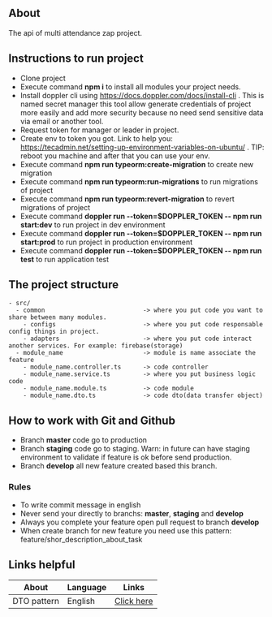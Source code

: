 ## About

The api of multi attendance zap project.


## Instructions to run project

- Clone project
- Execute command **npm i** to install all modules your project needs.
- Install doppler cli using https://docs.doppler.com/docs/install-cli . This is named secret manager this tool allow generate credentials of project more easily and add more security because no need send sensitive data via email or another tool.
- Request token for manager or leader in project.
- Create env to token you got. Link to help you: https://tecadmin.net/setting-up-environment-variables-on-ubuntu/ . TIP: reboot you machine and after that you can use your env.
- Execute command **npm run typeorm:create-migration** to create new migration
- Execute command **npm run typeorm:run-migrations** to run migrations of project
- Execute command **npm run typeorm:revert-migration** to revert migrations of project
- Execute command **doppler run --token=$DOPPLER_TOKEN -- npm run start:dev** to run project in dev environment
- Execute command **doppler run --token=$DOPPLER_TOKEN -- npm run start:prod** to run project in production environment
- Execute command **doppler run --token=$DOPPLER_TOKEN -- npm run test** to run application test


## The project structure

```
- src/
  - common                           -> where you put code you want to share between many modules.
    - configs                        -> where you put code responsable config things in project.
    - adapters                       -> where you put code interact another services. For example: firebase(storage)
  - module_name                      -> module is name associate the feature
    - module_name.controller.ts      -> code controller
    - module_name.service.ts         -> where you put business logic code 
    - module_name.module.ts          -> code module
    - module_name.dto.ts             -> code dto(data transfer object) 

```

## How to work with Git and Github

- Branch **master** code go to production
- Branch **staging** code go to staging. Warn: in future can have staging environment to validate if feature is ok before send production.
- Branch **develop** all new feature created based this branch.

### Rules 

- To write commit message in english
- Never send your directly to branchs: **master**, **staging** and **develop**
- Always you complete your feature open pull request to branch **develop**
- When create branch for new feature you need use this pattern: feature/shor_description_about_task


## Links helpful

| About  |  Language | Links  | 
|---     |---        |---     |
|   DTO pattern     |    English       |    [Click here](https://refactoring.guru/design-patterns/adapter/typescript/example)    |


